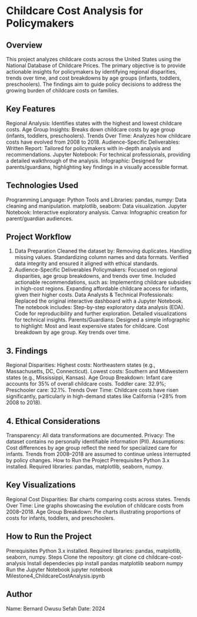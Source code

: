 # Childcare Cost Analysis for Policymakers

## Overview

This project analyzes childcare costs across the United States using the National Database of Childcare Prices. The primary objective is to provide actionable insights for policymakers by identifying regional disparities, trends over time, and cost breakdowns by age groups (infants, toddlers, preschoolers). The findings aim to guide policy decisions to address the growing burden of childcare costs on families.

## Key Features
Regional Analysis: Identifies states with the highest and lowest childcare costs.
Age Group Insights: Breaks down childcare costs by age group (infants, toddlers, preschoolers).
Trends Over Time: Analyzes how childcare costs have evolved from 2008 to 2018.
Audience-Specific Deliverables:
Written Report: Tailored for policymakers with in-depth analysis and recommendations.
Jupyter Notebook: For technical professionals, providing a detailed walkthrough of the analysis.
Infographic: Designed for parents/guardians, highlighting key findings in a visually accessible format.

## Technologies Used
Programming Language: Python
Tools and Libraries:
pandas, numpy: Data cleaning and manipulation.
matplotlib, seaborn: Data visualization.
Jupyter Notebook: Interactive exploratory analysis.
Canva: Infographic creation for parent/guardian audiences.

## Project Workflow
1. Data Preparation
Cleaned the dataset by:
Removing duplicates.
Handling missing values.
Standardizing column names and data formats.
Verified data integrity and ensured it aligned with ethical standards.
2. Audience-Specific Deliverables
Policymakers:
Focused on regional disparities, age group breakdowns, and trends over time.
Included actionable recommendations, such as:
Implementing childcare subsidies in high-cost regions.
Expanding affordable childcare access for infants, given their higher costs.
Data Analysts & Technical Professionals:
Replaced the original interactive dashboard with a Jupyter Notebook.
The notebook includes:
Step-by-step exploratory data analysis (EDA).
Code for reproducibility and further exploration.
Detailed visualizations for technical insights.
Parents/Guardians:
Designed a simple infographic to highlight:
Most and least expensive states for childcare.
Cost breakdown by age group.
Key trends over time.

## 3. Findings
Regional Disparities:
Highest costs: Northeastern states (e.g., Massachusetts, DC, Connecticut).
Lowest costs: Southern and Midwestern states (e.g., Mississippi, Kansas).
Age Group Breakdown:
Infant care accounts for 35% of overall childcare costs.
Toddler care: 32.9%; Preschooler care: 32.1%.
Trends Over Time:
Childcare costs have risen significantly, particularly in high-demand states like California (+28% from 2008 to 2018).

## 4. Ethical Considerations
Transparency: All data transformations are documented.
Privacy: The dataset contains no personally identifiable information (PII).
Assumptions:
Cost differences by age group reflect the need for specialized care for infants.
Trends from 2008–2018 are assumed to continue unless interrupted by policy changes.
How to Run the Project
Prerequisites
Python 3.x installed.
Required libraries: pandas, matplotlib, seaborn, numpy.

## Key Visualizations
Regional Cost Disparities:
Bar charts comparing costs across states.
Trends Over Time:
Line graphs showcasing the evolution of childcare costs from 2008–2018.
Age Group Breakdown:
Pie charts illustrating proportions of costs for infants, toddlers, and preschoolers.

## How to Run the Project
Prerequisites
Python 3.x installed.
Required libraries: pandas, matplotlib, seaborn, numpy.
Steps
Clone the repository:
git clone <repository-url>
cd childcare-cost-analysis
Install dependecies 
pip install pandas matplotlib seaborn numpy
Run the Jupyter Notebook
jupyter notebook Milestone4_ChildcareCostAnalysis.ipynb


## Author
Name: Bernard Owusu Sefah
Date: 2024

